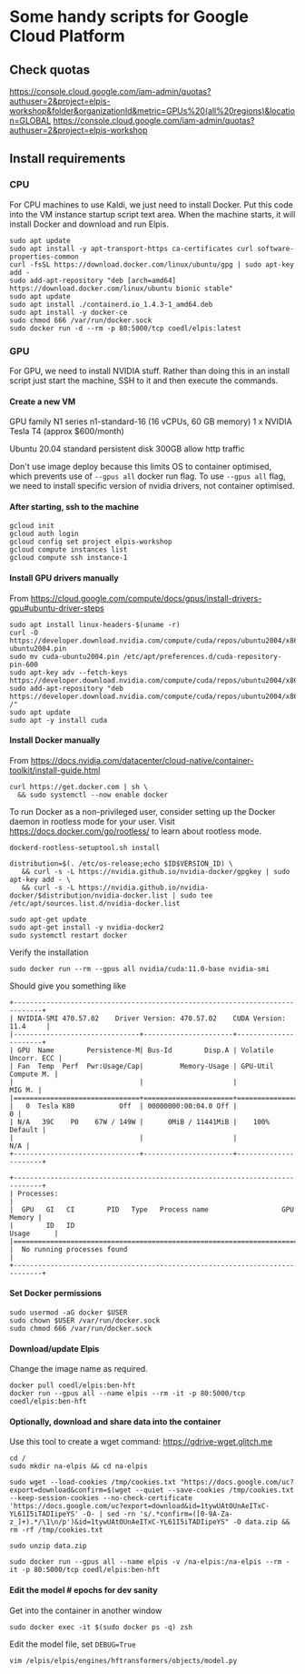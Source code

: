 # Some handy scripts for Google Cloud Platform

## Check quotas
https://console.cloud.google.com/iam-admin/quotas?authuser=2&project=elpis-workshop&folder&organizationId&metric=GPUs%20(all%20regions)&location=GLOBAL
https://console.cloud.google.com/iam-admin/quotas?authuser=2&project=elpis-workshop


## Install requirements

### CPU

For CPU machines to use Kaldi, we just need to install Docker. Put this code into the VM instance startup script text area. When the machine starts, it will install Docker and download and run Elpis.

```
sudo apt update
sudo apt install -y apt-transport-https ca-certificates curl software-properties-common
curl -fsSL https://download.docker.com/linux/ubuntu/gpg | sudo apt-key add -
sudo add-apt-repository "deb [arch=amd64] https://download.docker.com/linux/ubuntu bionic stable"
sudo apt update
sudo apt install ./containerd.io_1.4.3-1_amd64.deb
sudo apt install -y docker-ce
sudo chmod 666 /var/run/docker.sock
sudo docker run -d --rm -p 80:5000/tcp coedl/elpis:latest
```


### GPU

For GPU, we need to install NVIDIA stuff. Rather than doing this in an install script just start the machine, SSH to it and then execute the commands.


#### Create a new VM

GPU family
N1 series
n1-standard-16 (16 vCPUs, 60 GB memory)
1 x NVIDIA Tesla T4 (approx $600/month)


Ubuntu 20.04
standard persistent disk 300GB
allow http traffic


Don't use image deploy because this limits OS to container optimised, which prevents use of `--gpus all` docker run flag. To use `--gpus all` flag, we need to install specific version of nvidia drivers, not container optimised.


#### After starting, ssh to the machine

```
gcloud init
gcloud auth login
gcloud config set project elpis-workshop
gcloud compute instances list
gcloud compute ssh instance-1
```


#### Install GPU drivers manually

From https://cloud.google.com/compute/docs/gpus/install-drivers-gpu#ubuntu-driver-steps

```
sudo apt install linux-headers-$(uname -r)
curl -O https://developer.download.nvidia.com/compute/cuda/repos/ubuntu2004/x86_64/cuda-ubuntu2004.pin
sudo mv cuda-ubuntu2004.pin /etc/apt/preferences.d/cuda-repository-pin-600
sudo apt-key adv --fetch-keys https://developer.download.nvidia.com/compute/cuda/repos/ubuntu2004/x86_64/7fa2af80.pub
sudo add-apt-repository "deb https://developer.download.nvidia.com/compute/cuda/repos/ubuntu2004/x86_64/ /"
sudo apt update
sudo apt -y install cuda
```


#### Install Docker manually

From https://docs.nvidia.com/datacenter/cloud-native/container-toolkit/install-guide.html


```
curl https://get.docker.com | sh \
  && sudo systemctl --now enable docker
```

To run Docker as a non-privileged user, consider setting up the
Docker daemon in rootless mode for your user. Visit https://docs.docker.com/go/rootless/ to learn about rootless mode.

```
dockerd-rootless-setuptool.sh install
```


```
distribution=$(. /etc/os-release;echo $ID$VERSION_ID) \
   && curl -s -L https://nvidia.github.io/nvidia-docker/gpgkey | sudo apt-key add - \
   && curl -s -L https://nvidia.github.io/nvidia-docker/$distribution/nvidia-docker.list | sudo tee /etc/apt/sources.list.d/nvidia-docker.list

sudo apt-get update
sudo apt-get install -y nvidia-docker2
sudo systemctl restart docker
```

Verify the installation
```
sudo docker run --rm --gpus all nvidia/cuda:11.0-base nvidia-smi
```

Should give you something like 
```
+-----------------------------------------------------------------------------+
| NVIDIA-SMI 470.57.02    Driver Version: 470.57.02    CUDA Version: 11.4     |
|-------------------------------+----------------------+----------------------+
| GPU  Name        Persistence-M| Bus-Id        Disp.A | Volatile Uncorr. ECC |
| Fan  Temp  Perf  Pwr:Usage/Cap|         Memory-Usage | GPU-Util  Compute M. |
|                               |                      |               MIG M. |
|===============================+======================+======================|
|   0  Tesla K80           Off  | 00000000:00:04.0 Off |                    0 |
| N/A   39C    P0    67W / 149W |      0MiB / 11441MiB |    100%      Default |
|                               |                      |                  N/A |
+-------------------------------+----------------------+----------------------+

+-----------------------------------------------------------------------------+
| Processes:                                                                  |
|  GPU   GI   CI        PID   Type   Process name                  GPU Memory |
|        ID   ID                                                   Usage      |
|=============================================================================|
|  No running processes found                                                 |
+-----------------------------------------------------------------------------+
```


#### Set Docker permissions

```
sudo usermod -aG docker $USER
sudo chown $USER /var/run/docker.sock
sudo chmod 666 /var/run/docker.sock
```


#### Download/update Elpis

Change the image name as required.

```
docker pull coedl/elpis:ben-hft
docker run --gpus all --name elpis --rm -it -p 80:5000/tcp coedl/elpis:ben-hft
```


#### Optionally, download and share data into the container

Use this tool to create a wget command: https://gdrive-wget.glitch.me

```
cd /
sudo mkdir na-elpis && cd na-elpis

sudo wget --load-cookies /tmp/cookies.txt "https://docs.google.com/uc?export=download&confirm=$(wget --quiet --save-cookies /tmp/cookies.txt --keep-session-cookies --no-check-certificate 'https://docs.google.com/uc?export=download&id=1tywUAtOUnAeITxC-YL61I5iTADIipeYS' -O- | sed -rn 's/.*confirm=([0-9A-Za-z_]+).*/\1\n/p')&id=1tywUAtOUnAeITxC-YL61I5iTADIipeYS" -O data.zip && rm -rf /tmp/cookies.txt

sudo unzip data.zip
```

```
sudo docker run --gpus all --name elpis -v /na-elpis:/na-elpis --rm -it -p 80:5000/tcp coedl/elpis:ben-hft
```


#### Edit the model # epochs for dev sanity

Get into the container in another window

```
sudo docker exec -it $(sudo docker ps -q) zsh
```

Edit the model file, set `DEBUG=True`

```
vim /elpis/elpis/engines/hftransformers/objects/model.py
```


